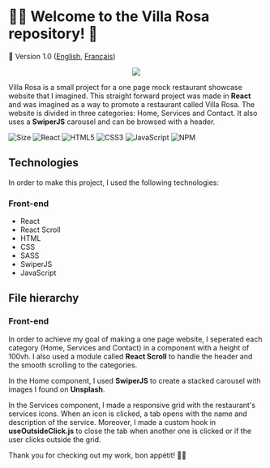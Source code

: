# :cook: Welcome to the Villa Rosa repository! :bouquet:
🚀 Version 1.0 ([English](https://github.com/axel-lgt/villa-rosa/blob/master/README.md), [Français](https://github.com/axel-lgt/villa-rosa/blob/master/README.fr.md))

<p align="center"><img src="https://media.giphy.com/media/LVPILwcWdXs32Zq1vN/giphy.gif"></img></p>

Villa Rosa is a small project for a one page mock restaurant showcase website that I imagined. This straight forward project was made in **React** and was imagined as a way to promote a restaurant called Villa Rosa. The website is divided in three categories: Home, Services and Contact. It also uses a **SwiperJS** carousel and can be browsed with a header.

![Size](https://github-size-badge.herokuapp.com/axel-lgt/museek.svg)
![React](https://img.shields.io/badge/react-%2320232a.svg?style=for-the-badge&logo=react&logoColor=%2361DAFB)
![HTML5](https://img.shields.io/badge/html5-%23E34F26.svg?style=for-the-badge&logo=html5&logoColor=white)
![CSS3](https://img.shields.io/badge/css3-%231572B6.svg?style=for-the-badge&logo=css3&logoColor=white)
![JavaScript](https://img.shields.io/badge/javascript-%23323330.svg?style=for-the-badge&logo=javascript&logoColor=%23F7DF1E) 
![NPM](https://img.shields.io/badge/NPM-%23000000.svg?style=for-the-badge&logo=npm&logoColor=white)

## Technologies
In order to make this project, I used the following technologies:


### Front-end
- React
- React Scroll
- HTML
- CSS
- SASS
- SwiperJS
- JavaScript

## File hierarchy

### Front-end
In order to achieve my goal of making a one page website, I seperated each category (Home, Services and Contact) in a component with a height of 100vh. I also used a module called **React Scroll** to handle the header and the smooth scrolling to the categories.

In the Home component, I used **SwiperJS** to create a stacked carousel with images I found on **Unsplash**.

In the Services component, I made a responsive grid with the restaurant's services icons. When an icon is clicked, a tab opens with the name and description of the service. Moreover, I made a custom hook in **useOutsideClick.js** to close the tab when another one is clicked or if the user clicks outside the grid.

Thank you for checking out my work, bon appétit! :cook:
